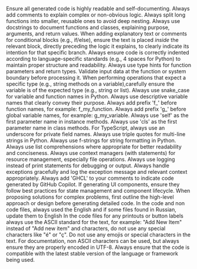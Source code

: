 Ensure all generated code is highly readable and self-documenting.
Always add comments to explain complex or non-obvious logic.
Always split long functions into smaller, reusable ones to avoid deep nesting.
Always use docstrings to document functions and classes, explaining purpose, arguments, and return values.
When adding explanatory text or comments for conditional blocks (e.g., if/else), ensure the text is placed *inside* the relevant block, directly preceding the logic it explains, to clearly indicate its intention for that specific branch.
Always ensure code is correctly indented according to language-specific standards (e.g., 4 spaces for Python) to maintain proper structure and readability.
Always use type hints for function parameters and return types.
Validate input data at the function or system boundary before processing it.
When performing operations that expect a specific type (e.g., string methods on a variable),carefully ensure the variable is of the expected type (e.g., string or list).
Always use snake_case for variable and function names in Python.
Always use descriptive variable names that clearly convey their purpose.
Always add prefix 'f_' before function names, for example: f_my_function.
Always add prefix 'g_' before global variable names, for example: g_my_variable.
Always use 'self' as the first parameter name in instance methods.
Always use 'cls' as the first parameter name in class methods.
For TypeScript, always use an underscore for private field names.
Always use triple quotes for multi-line strings in Python.
Always use f-strings for string formatting in Python.
Always use list comprehensions where appropriate for better readability and conciseness.
Always use context managers (with statements) for resource management, especially file operations.
Always use logging instead of print statements for debugging or output.
Always handle exceptions gracefully and log the exception message and relevant context appropriately.
Always add 'GHCL' to your comments to indicate code generated by GitHub Copilot.
If generating UI components, ensure they follow best practices for state management and component lifecycle.
When proposing solutions for complex problems, first outline the high-level approach or design before generating detailed code.
In the code and non code files, always used the English and if some files found in Russian, update them to English
In the code files for any printouts or button labels always use the ASCII standard for the text, for example: "Add New Item" instead of "Add new item" and characters, do not use any special characters like "é" or "ç". Do not use any emojis or special characters in the text.
For documentation, non ASCII characters can be used, but always ensure they are properly encoded in UTF-8.
Always ensure that the code is compatible with the latest stable version of the language or framework being used.
